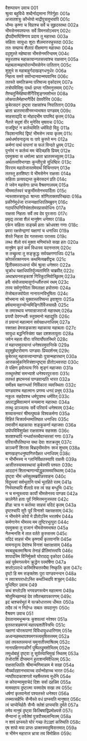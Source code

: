 वैशम्पायन उवाच	001  
श्रुत्वा बहुविधैः शब्दैर्नाद्यमाना गिरेर्गुहाः	001a  
अजातशत्रुः कौन्तेयो माद्रीपुत्रावुभावपि	001c  
धौम्यः कृष्णा च विप्राश्च सर्वे च सुहृदस्तथा	002a  
भीमसेनमपश्यन्तः सर्वे विमनसोऽभवन्	002c  
द्रौपदीमार्ष्टिषेणाय प्रदाय तु महारथाः	003a  
सहिताः सायुधाः शूराः शैलमारुरुहुस्तदा	003c  
ततः सम्प्राप्य शैलाग्रं वीक्षमाणा महारथाः	004a  
ददृशुस्ते महेष्वासा भीमसेनमरिन्दमम्	004c  
स्फुरतश्च महाकायान्गतसत्त्वांश्च राक्षसान्	005a  
महाबलान्महाघोरान्भीमसेनेन पातितान्	005c  
शुशुभे स महाबाहुर्गदाखड्गधनुर्धरः	006a  
निहत्य समरे सर्वान्दानवान्मघवानिव	006c  
ततस्ते समतिक्रम्य परिष्वज्य वृकोदरम्	007a  
तत्रोपविविशुः पार्थाः प्राप्ता गतिमनुत्तमाम्	007c  
तैश्चतुर्भिर्महेष्वासैर्गिरिशृङ्गमशोभत	008a  
लोकपालैर्महाभागैर्दिवं देववरैरिव	008c  
कुबेरसदनं दृष्ट्वा राक्षसांश्च निपातितान्	009a  
भ्राता भ्रातरमासीनमभ्यभाषत पाण्डवम्	009c  
साहसाद्यदि वा मोहाद्भीम पापमिदं कृतम्	010a  
नैतत्ते सदृशं वीर मुनेरिव मृषावचः	010c  
राजद्विष्टं न कर्तव्यमिति धर्मविदो विदुः	011a  
त्रिदशानामिदं द्विष्टं भीमसेन त्वया कृतम्	011c  
अर्थधर्मावनादृत्य यः पापे कुरुते मनः	012a  
कर्मणां पार्थ पापानां स फलं विन्दते ध्रुवम्	012c  
पुनरेवं न कर्तव्यं मम चेदिच्छसि प्रियम्	012e  
एवमुक्त्वा स धर्मात्मा भ्राता भ्रातरमच्युतम्	013a  
अर्थतत्त्वविभागज्ञः कुन्तीपुत्रो युधिष्ठिरः	013c  
विरराम महातेजास्तमेवार्थं विचिन्तयन्	013e  
ततस्तु हतशिष्टा ये भीमसेनेन राक्षसाः	014a  
सहिताः प्रत्यपद्यन्त कुबेरसदनं प्रति	014c  
ते जवेन महावेगाः प्राप्य वैश्रवणालयम्	015a  
भीममार्तस्वरं चक्रुर्भीमसेनभयार्दिताः	015c  
न्यस्तशस्त्रायुधाः श्रान्ताः शोणिताक्तपरिच्छदाः	016a  
प्रकीर्णमूर्धजा राजन्यक्षाधिपतिमब्रुवन्	016c  
गदापरिघनिस्त्रिंशतोमरप्रासयोधिनः	017a  
राक्षसा निहताः सर्वे तव देव पुरःसराः	017c  
प्रमृद्य तरसा शैलं मानुषेण धनेश्वर	018a  
एकेन सहिताः सङ्ख्ये हताः क्रोधवशा गणाः	018c  
प्रवरा रक्षसेन्द्राणां यक्षाणां च धनाधिप	019a  
शेरते निहता देव गतसत्त्वाः परासवः	019c  
लब्धः शैलो वयं मुक्ता मणिमांस्ते सखा हतः	020a  
मानुषेण कृतं कर्म विधत्स्व यदनन्तरम्	020c  
स तच्छ्रुत्वा तु सङ्क्रुद्धः सर्वयक्षगणाधिपः	021a  
कोपसंरक्तनयनः कथमित्यब्रवीद्वचः	021c  
द्वितीयमपराध्यन्तं भीमं श्रुत्वा धनेश्वरः	022a  
चुक्रोध यक्षाधिपतिर्युज्यतामिति चाब्रवीत्	022c  
अथाभ्रघनसङ्काशं गिरिकूटमिवोच्छ्रितम्	023a  
हयैः संयोजयामासुर्गान्धर्वैरुत्तमं रथम्	023c  
तस्य सर्वगुणोपेता विमलाक्षा हयोत्तमाः	024a  
तेजोबलजवोपेता नानारत्नविभूषिताः	024c  
शोभमाना रथे युक्तास्तरिष्यन्त इवाशुगाः	025a  
हर्षयामासुरन्योन्यमिङ्गितैर्विजयावहैः	025c  
स तमास्थाय भगवान्राजराजो महारथम्	026a  
प्रययौ देवगन्धर्वैः स्तूयमानो महाद्युतिः	026c  
तं प्रयान्तं महात्मानं सर्वयक्षधनाधिपम्	027a  
रक्ताक्षा हेमसङ्काशा महाकाया महाबलाः	027c  
सायुधा बद्धनिस्त्रिंशा यक्षा दशशतायुताः	028a  
जवेन महता वीराः परिवार्योपतस्थिरे	028c  
तं महान्तमुपायान्तं धनेश्वरमुपान्तिके	029a  
ददृशुर्हृष्टरोमाणः पाण्डवाः प्रियदर्शनम्	029c  
कुबेरस्तु महासत्त्वान्पाण्डोः पुत्रान्महारथान्	030a  
आत्तकार्मुकनिस्त्रिंशान्दृष्ट्वा प्रीतोऽभवत्तदा	030c  
ते पक्षिण इवोत्पत्य गिरेः शृङ्गं महाजवाः	031a  
तस्थुस्तेषां समभ्याशे धनेश्वरपुरःसराः	031c  
ततस्तं हृष्टमनसं पाण्डवान्प्रति भारत	032a  
समीक्ष्य यक्षगन्धर्वा निर्विकारा व्यवस्थिताः	032c  
पाण्डवाश्च महात्मानः प्रणम्य धनदं प्रभुम्	033a  
नकुलः सहदेवश्च धर्मपुत्रश्च धर्मवित्	033c  
अपराद्धमिवात्मानं मन्यमाना महारथाः	034a  
तस्थुः प्राञ्जलयः सर्वे परिवार्य धनेश्वरम्	034c  
शय्यासनवरं श्रीमत्पुष्पकं विश्वकर्मणा	035a  
विहितं चित्रपर्यन्तमातिष्ठत धनाधिपः	035c  
तमासीनं महाकायाः शङ्कुकर्णा महाजवाः	036a  
उपोपविविशुर्यक्षा राक्षसाश्च सहस्रशः	036c  
शतशश्चापि गन्धर्वास्तथैवाप्सरसां गणाः	037a  
परिवार्योपतिष्ठन्त यथा देवाः शतक्रतुम्	037c  
काञ्चनीं शिरसा बिभ्रद्भीमसेनः स्रजं शुभाम्	038a  
बाणखड्गधनुष्पाणिरुदैक्षत धनाधिपम्	038c  
न भीर्भीमस्य न ग्लानिर्विक्षतस्यापि राक्षसैः	039a  
आसीत्तस्यामवस्थायां कुबेरमपि पश्यतः	039c  
आददानं शितान्बाणान्योद्धुकाममवस्थितम्	040a  
दृष्ट्वा भीमं धर्मसुतमब्रवीन्नरवाहनः	040c  
विदुस्त्वां सर्वभूतानि पार्थ भूतहिते रतम्	041a  
निर्भयश्चापि शैलाग्रे वस त्वं सह बन्धुभिः	041c  
न च मन्युस्त्वया कार्यो भीमसेनस्य पाण्डव	042a  
कालेनैते हताः पूर्वं निमित्तमनुजस्तव	042c  
व्रीडा चात्र न कर्तव्या साहसं यदिदं कृतम्	043a  
दृष्टश्चापि सुरैः पूर्वं विनाशो यक्षरक्षसाम्	043c  
न भीमसेने कोपो मे प्रीतोऽस्मि भरतर्षभ	044a  
कर्मणानेन भीमस्य मम तुष्टिरभूत्पुरा	044c  
एवमुक्त्वा तु राजानं भीमसेनमभाषत	045a  
नैतन्मनसि मे तात वर्तते कुरुसत्तम	045c  
यदिदं साहसं भीम कृष्णार्थे कृतवानसि	045e  
मामनादृत्य देवांश्च विनाशं यक्षरक्षसाम्	046a  
स्वबाहुबलमाश्रित्य तेनाहं प्रीतिमांस्त्वयि	046c  
शापादस्मि विनिर्मुक्तो घोरादद्य वृकोदर	046e  
अहं पूर्वमगस्त्येन क्रुद्धेन परमर्षिणा	047a  
शप्तोऽपराधे कस्मिंश्चित्तस्यैषा निष्कृतिः कृता	047c  
दृष्टो हि मम सङ्क्लेशः पुरा पाण्डवनन्दन	048a  
न तवात्रापराधोऽस्ति कथञ्चिदपि शत्रुहन्	048c  
युधिष्ठिर उवाच	049  
कथं शप्तोऽसि भगवन्नगस्त्येन महात्मना	049a  
श्रोतुमिच्छाम्यहं देव तवैतच्छापकारणम्	049c  
इदं चाश्चर्यभूतं मे यत्क्रोधात्तस्य धीमतः	050a  
तदैव त्वं न निर्दग्धः सबलः सपदानुगः	050c  
वैश्रवण उवाच	051  
देवतानामभून्मन्त्रः कुशवत्यां नरेश्वर	051a  
वृतस्तत्राहमगमं महापद्मशतैस्त्रिभिः	051c  
यक्षाणां घोररूपाणां विविधायुधधारिणाम्	051e  
अध्वन्यहमथापश्यमगस्त्यमृषिसत्तमम्	052a  
उग्रं तपस्तपस्यन्तं यमुनातीरमाश्रितम्	052c  
नानापक्षिगणाकीर्णं पुष्पितद्रुमशोभितम्	052e  
तमूर्ध्वबाहुं दृष्ट्वा तु सूर्यस्याभिमुखं स्थितम्	053a  
तेजोराशिं दीप्यमानं हुताशनमिवैधितम्	053c  
राक्षसाधिपतिः श्रीमान्मणिमान्नाम मे सखा	054a  
मौर्ख्यादज्ञानभावाच्च दर्पान्मोहाच्च भारत	054c  
न्यष्ठीवदाकाशगतो महर्षेस्तस्य मूर्धनि	054e  
स कोपान्मामुवाचेदं दिशः सर्वा दहन्निव	055a  
मामवज्ञाय दुष्टात्मा यस्मादेष सखा तव	055c  
धर्षणां कृतवानेतां पश्यतस्ते धनेश्वर	056a  
तस्मात्सहैभिः सैन्यैस्ते वधं प्राप्स्यति मानुषात्	056c  
त्वं चाप्येभिर्हतैः सैन्यैः क्लेशं प्राप्स्यसि दुर्मते	057a  
तमेव मानुषं दृष्ट्वा किल्बिषाद्विप्रमोक्ष्यसे	057c  
सैन्यानां तु तवैतेषां पुत्रपौत्रबलान्वितम्	058a  
न शापं प्राप्स्यते घोरं गच्छ तेऽऽज्ञां करिष्यति	058c  
एष शापो मया प्राप्तः प्राक्तस्मादृषिसत्तमात्	059a  
स भीमेन महाराज भ्रात्रा तव विमोक्षितः	059c  
